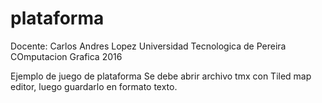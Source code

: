 # plataforma
Docente: Carlos Andres Lopez
Universidad Tecnologica de Pereira
COmputacion Grafica
2016

Ejemplo de juego de plataforma
Se debe abrir archivo tmx con Tiled map editor, luego guardarlo en formato texto.
